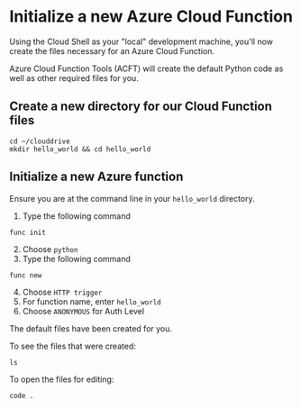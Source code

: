 # Initialize a new Azure Cloud Function

Using the Cloud Shell as your "local" development machine, you'll now create the files necessary for an Azure Cloud Function.

Azure Cloud Function Tools (ACFT) will create the default Python code as well as other required files for you.

## Create a new directory for our Cloud Function files

```
cd ~/clouddrive
mkdir hello_world && cd hello_world
```

## Initialize a new Azure function
Ensure you are at the command line in your `hello_world` directory.

1. Type the following command
```
func init
```
2. Choose `python`
3. Type the following command
```
func new
```
4. Choose `HTTP trigger`
5. For function name, enter `hello_world`
6. Choose `ANONYMOUS` for Auth Level

The default files have been created for you. 

To see the files that were created:
```
ls
```

To open the files for editing:
```
code .
```